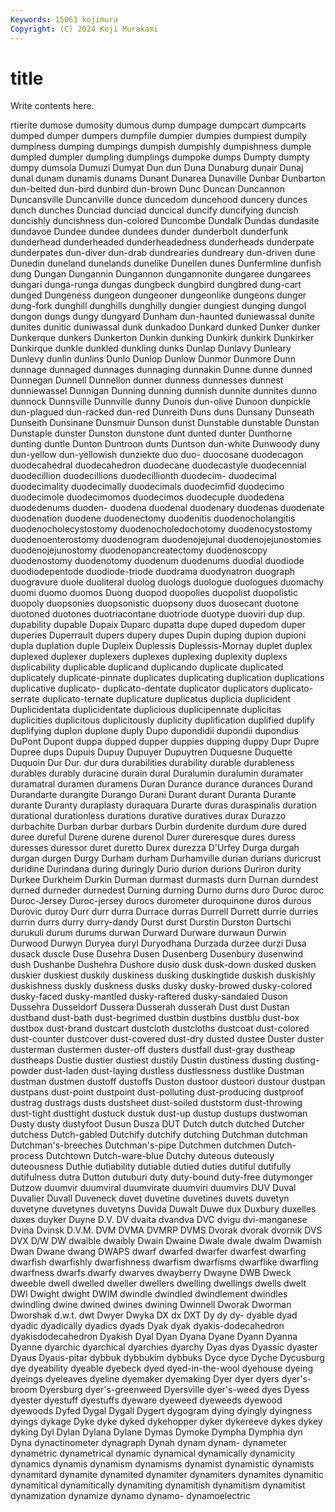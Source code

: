 ```yaml
---
Keywords: 15063 kojimura
Copyright: (C) 2024 Koji Murakami
---
```


# title

Write contents here.



rtierite dumose dumosity
dumous dump dumpage dumpcart dumpcarts dumped dumper dumpers dumpfile dumpier
dumpies dumpiest dumpily dumpiness dumping dumpings dumpish dumpishly dumpishness dumple
dumpled dumpler dumpling dumplings dumpoke dumps Dumpty dumpty dumpy dumsola
Dumuzi Dumyat Dun dun Duna Dunaburg dunair Dunaj dunal dunam
dunamis dunams Dunant Dunarea Dunaville Dunbar Dunbarton dun-belted dun-bird dunbird
dun-brown Dunc Duncan Duncannon Duncansville Duncanville dunce duncedom duncehood duncery
dunces dunch dunches Dunciad dunciad duncical duncify duncifying duncish duncishly
duncishness dun-colored Duncombe Dundalk Dundas dundasite dundavoe Dundee dundee dundees
dunder dunderbolt dunderfunk dunderhead dunderheaded dunderheadedness dunderheads dunderpate dunderpates dun-diver
dun-drab dundrearies dundreary dun-driven dune Dunedin duneland dunelands dunelike Dunellen
dunes Dunfermline dunfish dung Dungan Dungannin Dungannon dungannonite dungaree dungarees
dungari dunga-runga dungas dungbeck dungbird dungbred dung-cart dunged Dungeness dungeon
dungeoner dungeonlike dungeons dunger dung-fork dunghill dunghills dunghilly dungier dungiest
dunging dungol dungon dungs dungy dungyard Dunham dun-haunted duniewassal dunite
dunites dunitic duniwassal dunk dunkadoo Dunkard dunked Dunker dunker Dunkerque
dunkers Dunkerton Dunkin dunking Dunkirk dunkirk Dunkirker Dunkirque dunkle dunkled
dunkling dunks Dunlap Dunlavy Dunleary Dunlevy dunlin dunlins Dunlo Dunlop
Dunlow Dunmor Dunmore Dunn dunnage dunnaged dunnages dunnaging dunnakin Dunne
dunne dunned Dunnegan Dunnell Dunnellon dunner dunness dunnesses dunnest dunniewassel
Dunnigan Dunning dunning dunnish dunnite dunnites dunno dunnock Dunnsville Dunnville
dunny Dunois dun-olive Dunoon dunpickle dun-plagued dun-racked dun-red Dunreith Duns
duns Dunsany Dunseath Dunseith Dunsinane Dunsmuir Dunson dunst Dunstable dunstable
Dunstan Dunstaple dunster Dunston dunstone dunt dunted dunter Dunthorne dunting
duntle Dunton Duntroon dunts Duntson dun-white Dunwoody duny dun-yellow dun-yellowish
dunziekte duo duo- duocosane duodecagon duodecahedral duodecahedron duodecane duodecastyle duodecennial
duodecillion duodecillions duodecillionth duodecim- duodecimal duodecimality duodecimally duodecimals duodecimfid duodecimo
duodecimole duodecimomos duodecimos duodecuple duodedena duodedenums duoden- duodena duodenal duodenary
duodenas duodenate duodenation duodene duodenectomy duodenitis duodenocholangitis duodenocholecystostomy duodenocholedochotomy duodenocystostomy
duodenoenterostomy duodenogram duodenojejunal duodenojejunostomies duodenojejunostomy duodenopancreatectomy duodenoscopy duodenostomy duodenotomy duodenum
duodenums duodial duodiode duodiodepentode duodiode-triode duodrama duodynatron duograph duogravure duole
duoliteral duolog duologs duologue duologues duomachy duomi duomo duomos Duong
duopod duopolies duopolist duopolistic duopoly duopsonies duopsonistic duopsony duos duosecant
duotone duotoned duotones duotriacontane duotriode duotype duoviri dup dup. dupability
dupable Dupaix Duparc dupatta dupe duped dupedom duper duperies Duperrault
dupers dupery dupes Dupin duping dupion dupioni dupla duplation duple
Dupleix Duplessis Duplessis-Mornay duplet duplex duplexed duplexer duplexers duplexes duplexing
duplexity duplexs duplicability duplicable duplicand duplicando duplicate duplicated duplicately duplicate-pinnate
duplicates duplicating duplication duplications duplicative duplicato- duplicato-dentate duplicator duplicators duplicato-serrate
duplicato-ternate duplicature duplicatus duplicia duplicident Duplicidentata duplicidentate duplicious duplicipennate duplicitas
duplicities duplicitous duplicitously duplicity duplification duplified duplify duplifying duplon duplone
duply Dupo dupondidii dupondii dupondius DuPont Dupont duppa dupped dupper
duppies dupping duppy Dupr Dupre Dupree dups Dupuis Dupuy Dupuyer
Dupuytren Duquesne Duquette Duquoin Dur Dur. dur dura durabilities durability
durable durableness durables durably duracine durain dural Duralumin duralumin duramater
duramatral duramen duramens Duran Durance durance durances Durand Durandarte durangite
Durango Durani Durant durant Duranta Durante durante Duranty duraplasty duraquara
Durarte duras duraspinalis duration durational durationless durations durative duratives durax
Durazzo durbachite Durban durbar durbars Durbin durdenite durdum dure dured
duree dureful Durene durene durenol Durer dureresque dures duress duresses
duressor duret duretto Durex durezza D'Urfey Durga durgah durgan durgen
Durgy Durham durham Durhamville durian durians duricrust duridine Durindana during
duringly Durio durion durions Duriron durity Durkee Durkheim Durkin Durman
durmast durmasts durn Durnan durndest durned durneder durnedest Durning durning
Durno durns duro Duroc duroc Duroc-Jersey Duroc-jersey durocs durometer duroquinone
duros durous Durovic duroy Durr durr durra Durrace durras Durrell
Durrett durrie durries durrin durrs durry durry-dandy Durst durst Durstin
Durston Durtschi durukuli durum durums durwan Durward Durware durwaun Durwin
Durwood Durwyn Duryea duryl Duryodhana Durzada durzee durzi Dusa dusack
duscle Duse Dusehra Dusen Dusenberg Dusenbury dusenwind dush Dushanbe Dushehra
Dushore dusio dusk dusk-down dusked dusken duskier duskiest duskily duskiness
dusking duskingtide duskish duskishly duskishness duskly duskness dusks dusky dusky-browed
dusky-colored dusky-faced dusky-mantled dusky-raftered dusky-sandaled Duson Dussehra Dusseldorf Dussera Dusserah
dusserah Dust dust Dustan dustband dust-bath dust-begrimed dustbin dustbins dustblu
dust-box dustbox dust-brand dustcart dustcloth dustcloths dustcoat dust-colored dust-counter dustcover
dust-covered dust-dry dusted dustee Duster duster dusterman dustermen duster-off dusters
dustfall dust-gray dustheap dustheaps Dustie dustier dustiest dustily Dustin dustiness
dusting dusting-powder dust-laden dust-laying dustless dustlessness dustlike Dustman dustman dustmen
dustoff dustoffs Duston dustoor dustoori dustour dustpan dustpans dust-point dustpoint
dust-polluting dust-producing dustproof dustrag dustrags dusts dustsheet dust-soiled duststorm dust-throwing
dust-tight dusttight dustuck dustuk dust-up dustup dustups dustwoman Dusty dusty
dustyfoot Dusun Dusza DUT Dutch dutch dutched Dutcher dutchess Dutch-gabled
Dutchify dutchify dutching Dutchman dutchman Dutchman's-breeches Dutchman's-pipe Dutchmen dutchmen Dutch-process
Dutchtown Dutch-ware-blue Dutchy duteous duteously duteousness Duthie dutiability dutiable dutied
duties dutiful dutifully dutifulness dutra Dutton dutuburi duty duty-bound duty-free
dutymonger Dutzow duumvir duumviral duumvirate duumviri duumvirs DUV Duval Duvalier
Duvall Duveneck duvet duvetine duvetines duvets duvetyn duvetyne duvetynes duvetyns
Duvida Duwalt Duwe dux Duxbury duxelles duxes duyker Duyne D.V.
DV dvaita dvandva DVC dvigu dvi-manganese Dvina Dvinsk D.V.M. DVM
DVMA DVMRP DVMS Dvorak dvorak dvornik DVS DVX D/W DW
dwaible dwaibly Dwain Dwaine Dwale dwale dwalm Dwamish Dwan Dwane
dwang DWAPS dwarf dwarfed dwarfer dwarfest dwarfing dwarfish dwarfishly dwarfishness
dwarfism dwarfisms dwarflike dwarfling dwarfness dwarfs dwarfy dwarves dwayberry Dwayne
DWB Dweck dweeble dwell dwelled dweller dwellers dwelling dwellings dwells
dwelt DWI Dwight dwight DWIM dwindle dwindled dwindlement dwindles dwindling
dwine dwined dwines dwining Dwinnell Dworak Dworman Dworshak d.w.t. dwt
Dwyer Dwyka DX dx DXT Dy dy dy- dyable dyad
dyadic dyadically dyadics dyads Dyak dyak dyakis-dodecahedron dyakisdodecahedron Dyakish Dyal
Dyan Dyana Dyane Dyann Dyanna Dyanne dyarchic dyarchical dyarchies dyarchy
Dyas dyas Dyassic dyaster Dyaus Dyaus-pitar dybbuk dybbukim dybbuks Dyce
dyce Dyche Dycusburg dye dyeability dyeable dyebeck dyed dyed-in-the-wool dyehouse
dyeing dyeings dyeleaves dyeline dyemaker dyemaking Dyer dyer dyers dyer's-broom
Dyersburg dyer's-greenweed Dyersville dyer's-weed dyes Dyess dyester dyestuff dyestuffs dyeware
dyeweed dyeweeds dyewood dyewoods Dyfed Dygal Dygall Dygert dygogram dying
dyingly dyingness dyings dykage Dyke dyke dyked dykehopper dyker dykereeve
dykes dykey dyking Dyl Dylan Dylana Dylane Dymas Dymoke Dympha
Dymphia dyn Dyna dynactinometer dynagraph Dynah dynam dynam- dynameter dynametric
dynametrical dynamic dynamical dynamically dynamicity dynamics dynamis dynamism dynamisms dynamist
dynamistic dynamists dynamitard dynamite dynamited dynamiter dynamiters dynamites dynamitic dynamitical
dynamitically dynamiting dynamitish dynamitism dynamitist dynamization dynamize dynamo dynamo- dynamoelectric
